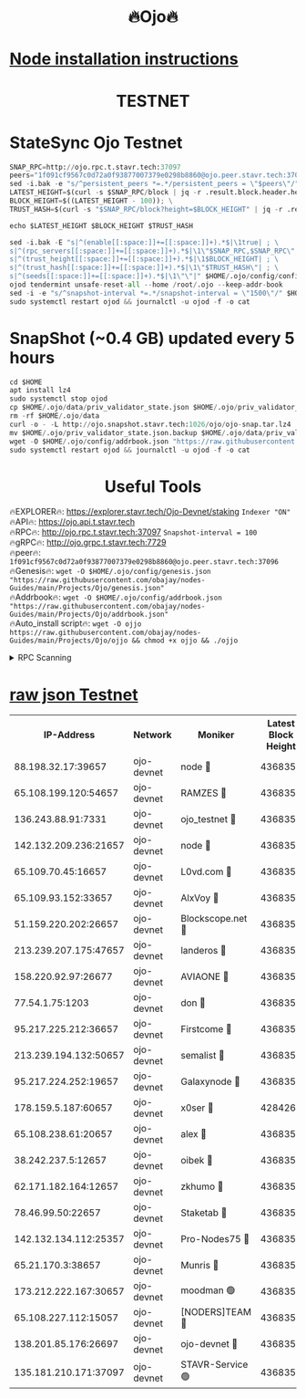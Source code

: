 <h1 align="center"> 🔥Ojo🔥</h1>

[Node installation instructions](https://github.com/obajay/nodes-Guides/tree/main/Projects/Ojo)
=

<h1 align="center"> TESTNET</h1>

# StateSync Ojo Testnet
```python
SNAP_RPC=http://ojo.rpc.t.stavr.tech:37097
peers="1f091cf9567c0d72a0f93877007379e0298b8860@ojo.peer.stavr.tech:37096"
sed -i.bak -e "s/^persistent_peers *=.*/persistent_peers = \"$peers\"/" $HOME/.ojo/config/config.toml
LATEST_HEIGHT=$(curl -s $SNAP_RPC/block | jq -r .result.block.header.height); \
BLOCK_HEIGHT=$((LATEST_HEIGHT - 100)); \
TRUST_HASH=$(curl -s "$SNAP_RPC/block?height=$BLOCK_HEIGHT" | jq -r .result.block_id.hash)

echo $LATEST_HEIGHT $BLOCK_HEIGHT $TRUST_HASH

sed -i.bak -E "s|^(enable[[:space:]]+=[[:space:]]+).*$|\1true| ; \
s|^(rpc_servers[[:space:]]+=[[:space:]]+).*$|\1\"$SNAP_RPC,$SNAP_RPC\"| ; \
s|^(trust_height[[:space:]]+=[[:space:]]+).*$|\1$BLOCK_HEIGHT| ; \
s|^(trust_hash[[:space:]]+=[[:space:]]+).*$|\1\"$TRUST_HASH\"| ; \
s|^(seeds[[:space:]]+=[[:space:]]+).*$|\1\"\"|" $HOME/.ojo/config/config.toml
ojod tendermint unsafe-reset-all --home /root/.ojo --keep-addr-book
sed -i -e "s/^snapshot-interval *=.*/snapshot-interval = \"1500\"/" $HOME/.ojo/config/app.toml
sudo systemctl restart ojod && journalctl -u ojod -f -o cat
```
# SnapShot (~0.4 GB) updated every 5 hours
```python
cd $HOME
apt install lz4
sudo systemctl stop ojod
cp $HOME/.ojo/data/priv_validator_state.json $HOME/.ojo/priv_validator_state.json.backup
rm -rf $HOME/.ojo/data
curl -o - -L http://ojo.snapshot.stavr.tech:1026/ojo/ojo-snap.tar.lz4 | lz4 -c -d - | tar -x -C $HOME/.ojo --strip-components 2
mv $HOME/.ojo/priv_validator_state.json.backup $HOME/.ojo/data/priv_validator_state.json
wget -O $HOME/.ojo/config/addrbook.json "https://raw.githubusercontent.com/obajay/nodes-Guides/main/Projects/Ojo/addrbook.json"
sudo systemctl restart ojod && journalctl -u ojod -f -o cat
```
 <h1 align="center"> Useful Tools</h1>

🔥EXPLORER🔥:        https://explorer.stavr.tech/Ojo-Devnet/staking        `Indexer "ON"` \
🔥API🔥:                     https://ojo.api.t.stavr.tech \
🔥RPC🔥:                    http://ojo.rpc.t.stavr.tech:37097              `Snapshot-interval = 100` \
🔥gRPC🔥:                  http://ojo.grpc.t.stavr.tech:7729 \
🔥peer🔥:                   `1f091cf9567c0d72a0f93877007379e0298b8860@ojo.peer.stavr.tech:37096` \
🔥Genesis🔥:    ```wget -O $HOME/.ojo/config/genesis.json "https://raw.githubusercontent.com/obajay/nodes-Guides/main/Projects/Ojo/genesis.json"``` \
🔥Addrbook🔥:    ```wget -O $HOME/.ojo/config/addrbook.json "https://raw.githubusercontent.com/obajay/nodes-Guides/main/Projects/Ojo/addrbook.json"``` \
🔥Auto_install script🔥: ```wget -O ojjo https://raw.githubusercontent.com/obajay/nodes-Guides/main/Projects/Ojo/ojjo && chmod +x ojjo && ./ojjo```


<details>
<summary>RPC Scanning</summary>

<h2 align="center"> We scan nodes in real time every 4 hours. And we provide the final result of RPC endpoints.
We cannot influence the operation of these nodes in any way. </h2>


```python
If Voting Power is higher than 0 --> then the Node is a validator of the network and may be subject to attack and be a potential threat to the chain.
```
```python
We marked such validators with a red symbol
```

</details>

[raw json Testnet](https://rpc-check.ojot.stavr.tech/ojot/rpc-ojot-result.json)
=


<table><tr><th>IP-Address</th><th>Network</th><th>Moniker</th><th>Latest Block Height</th><th>Earliest Block Height</th><th>Catching Up</th><th>Tx Index</th><th>Voting Power</th><th>Scan Time</th></tr><tr><td>88.198.32.17:39657</td><td>ojo-devnet</td><td>node 🔴</td><td>4368356</td><td>300001</td><td>False</td><td>on</td><td>65654</td><td>2023-12-06T19:08:29.978884657UTC</td></tr><tr><td>65.108.199.120:54657</td><td>ojo-devnet</td><td>RAMZES 🔴</td><td>4368351</td><td>306156</td><td>False</td><td>on</td><td>15420</td><td>2023-12-06T19:08:03.125972348UTC</td></tr><tr><td>136.243.88.91:7331</td><td>ojo-devnet</td><td>ojo_testnet 🔴</td><td>4368352</td><td>308845</td><td>False</td><td>on</td><td>1000</td><td>2023-12-06T19:08:10.014865281UTC</td></tr><tr><td>142.132.209.236:21657</td><td>ojo-devnet</td><td>node 🔴</td><td>4368356</td><td>350001</td><td>False</td><td>on</td><td>1999</td><td>2023-12-06T19:08:28.793584941UTC</td></tr><tr><td>65.109.70.45:16657</td><td>ojo-devnet</td><td>L0vd.com 🔴</td><td>4368357</td><td>695918</td><td>False</td><td>off</td><td>998</td><td>2023-12-06T19:08:35.920103787UTC</td></tr><tr><td>65.109.93.152:33657</td><td>ojo-devnet</td><td>AlxVoy 🔴</td><td>4368355</td><td>2319801</td><td>False</td><td>on</td><td>4536782</td><td>2023-12-06T19:08:28.445085181UTC</td></tr><tr><td>51.159.220.202:26657</td><td>ojo-devnet</td><td>Blockscope.net 🔴</td><td>4368351</td><td>2658001</td><td>False</td><td>on</td><td>981</td><td>2023-12-06T19:08:02.363020928UTC</td></tr><tr><td>213.239.207.175:47657</td><td>ojo-devnet</td><td>landeros 🔴</td><td>4368355</td><td>2714001</td><td>False</td><td>off</td><td>11083</td><td>2023-12-06T19:08:23.603086199UTC</td></tr><tr><td>158.220.92.97:26677</td><td>ojo-devnet</td><td>AVIAONE 🔴</td><td>4368355</td><td>2754001</td><td>False</td><td>on</td><td>13867</td><td>2023-12-06T19:08:23.349920050UTC</td></tr><tr><td>77.54.1.75:1203</td><td>ojo-devnet</td><td>don 🔴</td><td>4368356</td><td>2906401</td><td>False</td><td>on</td><td>10</td><td>2023-12-06T19:08:29.688317932UTC</td></tr><tr><td>95.217.225.212:36657</td><td>ojo-devnet</td><td>Firstcome 🔴</td><td>4368352</td><td>2985946</td><td>False</td><td>on</td><td>13566</td><td>2023-12-06T19:08:09.696547292UTC</td></tr><tr><td>213.239.194.132:50657</td><td>ojo-devnet</td><td>semalist 🔴</td><td>4368351</td><td>3223522</td><td>False</td><td>on</td><td>19037</td><td>2023-12-06T19:08:03.411287611UTC</td></tr><tr><td>95.217.224.252:19657</td><td>ojo-devnet</td><td>Galaxynode 🔴</td><td>4368356</td><td>3685492</td><td>False</td><td>on</td><td>11888</td><td>2023-12-06T19:08:32.740200897UTC</td></tr><tr><td>178.159.5.187:60657</td><td>ojo-devnet</td><td>x0ser 🔴</td><td>4284267</td><td>3940946</td><td>False</td><td>off</td><td>9764</td><td>2023-12-06T19:08:10.415407486UTC</td></tr><tr><td>65.108.238.61:20657</td><td>ojo-devnet</td><td>alex 🔴</td><td>4368351</td><td>4158001</td><td>False</td><td>on</td><td>11359</td><td>2023-12-06T19:08:02.734376291UTC</td></tr><tr><td>38.242.237.5:12657</td><td>ojo-devnet</td><td>oibek 🔴</td><td>4368351</td><td>4196001</td><td>False</td><td>off</td><td>1008</td><td>2023-12-06T19:08:03.751212891UTC</td></tr><tr><td>62.171.182.164:12657</td><td>ojo-devnet</td><td>zkhumo 🔴</td><td>4368355</td><td>4196001</td><td>False</td><td>off</td><td>999</td><td>2023-12-06T19:08:29.167917597UTC</td></tr><tr><td>78.46.99.50:22657</td><td>ojo-devnet</td><td>Staketab 🔴</td><td>4368357</td><td>4254801</td><td>False</td><td>on</td><td>1276</td><td>2023-12-06T19:08:36.261673777UTC</td></tr><tr><td>142.132.134.112:25357</td><td>ojo-devnet</td><td>Pro-Nodes75 🔴</td><td>4368352</td><td>4268352</td><td>False</td><td>on</td><td>24651</td><td>2023-12-06T19:08:06.732549538UTC</td></tr><tr><td>65.21.170.3:38657</td><td>ojo-devnet</td><td>Munris 🔴</td><td>4368352</td><td>4268352</td><td>False</td><td>off</td><td>20123</td><td>2023-12-06T19:08:09.261590739UTC</td></tr><tr><td>173.212.222.167:30657</td><td>ojo-devnet</td><td>moodman 🟢</td><td>4368354</td><td>4268354</td><td>False</td><td>off</td><td>0</td><td>2023-12-06T19:08:20.987294786UTC</td></tr><tr><td>65.108.227.112:15057</td><td>ojo-devnet</td><td>[NODERS]TEAM 🔴</td><td>4368356</td><td>4268356</td><td>False</td><td>off</td><td>9999</td><td>2023-12-06T19:08:33.169284705UTC</td></tr><tr><td>138.201.85.176:26697</td><td>ojo-devnet</td><td>ojo-devnet 🔴</td><td>4368357</td><td>4268357</td><td>False</td><td>on</td><td>1000024000</td><td>2023-12-06T19:08:35.560212636UTC</td></tr><tr><td>135.181.210.171:37097</td><td>ojo-devnet</td><td>STAVR-Service 🟢</td><td>4368351</td><td>4366001</td><td>False</td><td>on</td><td>0</td><td>2023-12-06T19:08:04.357053046UTC</td></tr></table>